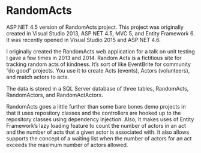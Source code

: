 # RandomActs
ASP.NET 4.5 version of RandomActs project.
This project was originally created in Visual Studio 2013, ASP.NET 4.5, MVC 5, and Entity Framework 6. 
It was recently opened in Visual Studio 2015 and ASP.NET 4.6.

I originally created the RandomActs web application for a talk on unit testing I gave a few times in 2013 and 2014. Random Acts is a fictitious site for tracking random acts of kindness. It’s sort of like EventBrite for community “do good” projects. You use it to create Acts (events), Actors (volunteers), and match actors to acts. 

The data is stored in a SQL Server database of three tables, RandomActs, RandomActors, and RandomActActors.

RandomActs goes a little further than some bare bones demo projects in that it uses repository classes and the controllers are hooked up to the repository classes using dependency injection. Also, it makes uses of Entity Framework’s lazy loading feature to count the number of actors in an act and the number of acts that a given actor is associated with. It also allows supports the concept of a waiting list when the number of actors for an act exceeds the maximum number of actors allowed.
